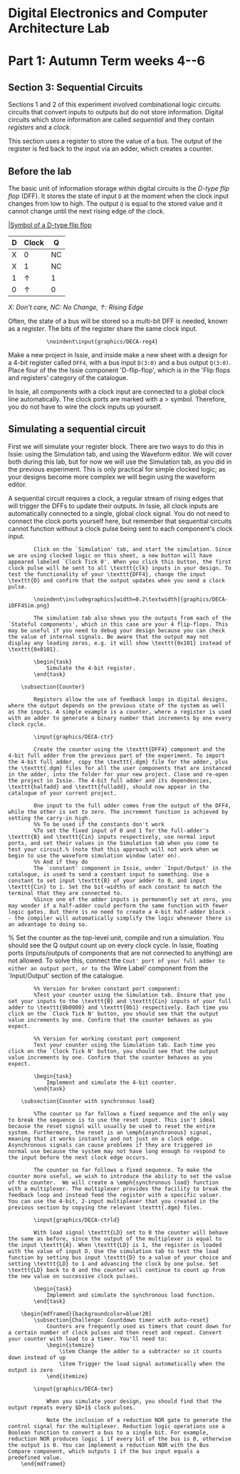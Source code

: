 # Digital Electronics and Computer Architecture Lab
# Part 1: Autumn Term weeks 4--6
## Section 3: Sequential Circuits

Sections 1 and 2 of this experiment involved combinational logic circuits: circuits that convert inputs to outputs but do not store information.
Digital circuits which store information are called *sequential* and they contain *registers* and a *clock*.
		
This section uses a register to store the value of a bus.
The output of the register is fed back to the input via an adder, which creates a counter.
			
## Before the lab

The basic unit of information storage within digital circuits is the *D-type flip flop* (DFF).
It stores the state of input `D` at the moment when the clock input changes from low to high.
The output `Q` is equal to the stored value and it cannot change until the next rising edge of the clock.
				
|[Symbol of a D-type flip flop](graphics/dff.png)

| D  | Clock | Q  |
| -- | --- | -- |
| X  | 0   | NC |
| X  | 1   | NC |
| 1  | ↑   | 1  |
| 0  | ↑   | 0  |			

*X: Don't care, NC: No Change, ↑: Rising Edge*
					
Often, the state of a bus will be stored so a multi-bit DFF is needed, known as a *register*.
The bits of the register share the same clock input.
				
				\noindent\input{graphics/DECA-reg4}

Make a new project in Issie, and inside make a new sheet with a design for a 4-bit register called `DFF4`, with a bus input `D(3:0)` and a bus output `Q(3:0)`.
Place four of the the Issie component 'D-flip-flop', which is in the 'Flip flops and registers' category of the catalogue.
				
In Issie, all components with a clock input are connected to a global clock line automatically.
The clock ports are marked with a > symbol.
Therefore, you do not have to wire the clock inputs up yourself.
				
## Simulating a sequential circuit
		
First we will simulate your register block.
There are two ways to do this in Issie: using the Simulation tab, and using the Waveform editor.
We will cover both during this lab, but for now we will use the Simulation tab, as you did in the previous experiment.
This is only practical for simple clocked logic; as your designs become more complex we will begin using the waveform editor.
		
A sequential circuit requires a clock, a regular stream of rising edges that will trigger the DFFs to update their outputs.
In Issie, all clock inputs are automatically connected to a single, global clock signal.
You do not need to connect the clock ports yourself here, but remember that sequential circuits cannot function without a clock pulse being sent to each component's clock input.
			
			Click on the `Simulation' tab, and start the simulation. Since we are using clocked logic on this sheet, a new button will have appeared labeled `Clock Tick 0'. When you click this button, the first clock pulse will be sent to all \texttt{clk} inputs in your design. To test the functionality of your \texttt{DFF4}, change the input \texttt{D} and confirm that the output updates when you send a clock pulse.
			
			\noindent\includegraphics[width=0.2\textwidth]{graphics/DECA-iDFF4Sim.png}

            The simulation tab also shows you the outputs from each of the `Stateful components', which in this case are your 4 flip-flops. This may be useful if you need to debug your design because you can check the value of internal signals. Be aware that the output may not display any leading zeros, e.g. it will show \texttt{0x101} instead of \texttt{0x0101}.
			
			\begin{task}
				Simulate the 4-bit register.
			\end{task}
			
		\subsection{Counter}
		
			Registers allow the use of feedback loops in digital designs, where the output depends on the previous state of the system as well as the inputs. A simple example is a counter, where a register is used with an adder to generate a binary number that increments by one every clock cycle.
		
			\input{graphics/DECA-ctr}
			
			Create the counter using the \texttt{DFF4} component and the 4-bit full adder from the previous part of the experiment. To import the 4-bit full adder, copy the \texttt{.dgm} file for the adder, plus the \texttt{.dgm} files for all the user components that are instanced in the adder, into the folder for your new project. Close and re-open the project in Issie. The 4-bit full adder and its dependencies, \texttt{halfadd} and \texttt{fulladd}, should now appear in the catalogue of your current project.
			
			One input to the full adder comes from the output of the DFF4, while the other is set to zero. The increment function is achieved by setting the carry-in high.
			%% To be used if the constants don't work
			%To set the fixed input of 0 and 1 for the full-adder's \texttt{B} and \texttt{Cin} inputs respectively, use normal input ports, and set their values in the Simulation tab when you come to test your circuit.% (note that this approach will not work when we begin to use the waveform simulation window later on).
			%% And if they do
			The `constant' component in Issie, under `Input/Output' in the catalogue, is used to send a constant input to something. Use a constant to set input \texttt{B} of your adder to 0, and input \texttt{Cin} to 1. Set the bit-widths of each constant to match the terminal that they are connected to.
			%Since one of the adder inputs is permanently set at zero, you may wonder if a half-adder could perform the same function with fewer logic gates. But there is no need to create a 4-bit half-adder block -- the compiler will automatically simplify the logic whenever there is an advantage to doing so.
% 			Set the counter as the top-level unit, compile and run a simulation. You should see the Q output count up on every clock cycle.
            In Issie, floating ports (inputs/outputs of components that are not connected to anything) are not allowed. To solve this, connect the `Cout' port of your full adder to either an output port, or to the `Wire Label' component from the `Input/Output' section of the catalogue.
            
            %% Version for broken constant port component:
            %Test your counter using the Simulation tab. Ensure that you set your inputs to the \texttt{B} and \texttt{Cin} inputs of your full adder to \texttt{0b0000} and \texttt{0b1} respectively. Each time you click on the `Clock Tick N' button, you should see that the output value increments by one. Confirm that the counter behaves as you expect.
			
			%% Version for working constant port component
			Test your counter using the Simulation tab. Each time you click on the `Clock Tick N' button, you should see that the output value increments by one. Confirm that the counter behaves as you expect.
			
			\begin{task}
				Implement and simulate the 4-bit counter.
			\end{task}
			
		\subsection{Counter with synchronous load}
		
			%The counter so far follows a fixed sequence and the only way to break the sequence is to use the reset input. This isn't ideal because the reset signal will usually be used to reset the entire system. Furthermore, the reset is an \emph{asynchronous} signal, meaning that it works instantly and not just on a clock edge. Asynchronous signals can cause problems if they are triggered in normal use because the system may not have long enough to respond to the input before the next clock edge occurs.
			
			The counter so far follows a fixed sequence. To make the counter more useful, we wish to introduce the ability to set the value of the counter.  We will create a \emph{synchronous load} function with a multiplexer. The multiplexer provides the facility to break the feedback loop and instead feed the register with a specific valuer. You can use the 4-bit, 2-input multiplexer that you created in the previous section by copying the relevant \texttt{.dgm} files.
		
			\input{graphics/DECA-ctrld}
			
			With load signal \texttt{LD} set to 0 the counter will behave the same as before, since the output of the multiplexer is equal to the input \texttt{A}. When \texttt{LD} is 1, the register is loaded with the value of input D. Use the simulation tab to test the load function by setting bus input \texttt{D} to a value of your choice and setting \texttt{LD} to 1 and advancing the clock by one pulse. Set \texttt{LD} back to 0 and the counter will continue to count up from the new value on successive clock pulses.
			
			\begin{task}
				Implement and simulate the synchronous load function.
			\end{task}
		
		\begin{mdframed}[backgroundcolor=blue!20] 
			\subsection{Challenge: Countdown timer with auto-reset}
				Counters are frequently used as timers that count down for a certain number of clock pulses and then reset and repeat. Convert your counter with load to a timer. You'll need to:
				\begin{itemize}
					\item Change the adder to a subtracter so it counts down instead of up
					\item Trigger the load signal automatically when the output is zero
				\end{itemize}
				
			\input{graphics/DECA-tmr}
			
			    When you simulate your design, you should find that the output repeats every $D+1$ clock pulses.
				
				Note the inclusion of a reduction NOR gate to generate the control signal for the multiplexer. Reduction logic operations use a Boolean function to convert a bus to a single bit. For example, reduction NOR produces logic 1 if every bit of the bus is 0, otherwise the output is 0. You can implement a reduction NOR with the Bus Compare component, which outputs 1 if the bus input equals a predefined value.
		\end{mdframed}

